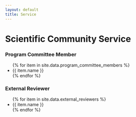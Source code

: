 ```yaml
---
layout: default
title: Service
---
```


<div>
<h1>Scientific Community Service</h1>
<h3>Program Committee Member</h3>
<ul>
	{% for item in site.data.program_committee_members %}
	<li class="pc-element">
	{{ item.name }}
        </li>
{% endfor %}
</ul>
<h3 id="reviewer">External Reviewer</h3>
<ul>
	{% for item in site.data.external_reviewers %}
	<li class="pc-element">
	{{ item.name }}
        </li>
{% endfor %}
</ul>
</div>